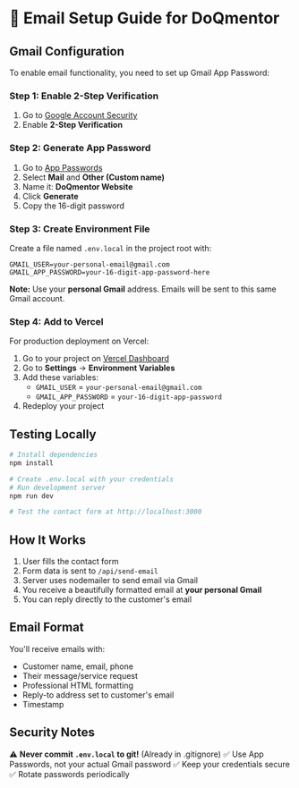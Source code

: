 # 📧 Email Setup Guide for DoQmentor

## Gmail Configuration

To enable email functionality, you need to set up Gmail App Password:

### Step 1: Enable 2-Step Verification
1. Go to [Google Account Security](https://myaccount.google.com/security)
2. Enable **2-Step Verification**

### Step 2: Generate App Password
1. Go to [App Passwords](https://myaccount.google.com/apppasswords)
2. Select **Mail** and **Other (Custom name)**
3. Name it: **DoQmentor Website**
4. Click **Generate**
5. Copy the 16-digit password

### Step 3: Create Environment File
Create a file named `.env.local` in the project root with:

```env
GMAIL_USER=your-personal-email@gmail.com
GMAIL_APP_PASSWORD=your-16-digit-app-password-here
```

**Note:** Use your **personal Gmail** address. Emails will be sent to this same Gmail account.

### Step 4: Add to Vercel
For production deployment on Vercel:

1. Go to your project on [Vercel Dashboard](https://vercel.com/dashboard)
2. Go to **Settings** → **Environment Variables**
3. Add these variables:
   - `GMAIL_USER` = `your-personal-email@gmail.com`
   - `GMAIL_APP_PASSWORD` = `your-16-digit-app-password`
4. Redeploy your project

## Testing Locally

```bash
# Install dependencies
npm install

# Create .env.local with your credentials
# Run development server
npm run dev

# Test the contact form at http://localhost:3000
```

## How It Works

1. User fills the contact form
2. Form data is sent to `/api/send-email`
3. Server uses nodemailer to send email via Gmail
4. You receive a beautifully formatted email at **your personal Gmail**
5. You can reply directly to the customer's email

## Email Format

You'll receive emails with:
- Customer name, email, phone
- Their message/service request
- Professional HTML formatting
- Reply-to address set to customer's email
- Timestamp

## Security Notes

⚠️ **Never commit `.env.local` to git!** (Already in .gitignore)
✅ Use App Passwords, not your actual Gmail password
✅ Keep your credentials secure
✅ Rotate passwords periodically

